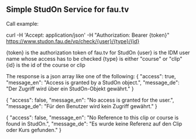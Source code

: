 Simple StudOn Service for fau.tv
--------------------------------

Call example:

curl -H 'Accept: application/json' -H "Authorization: Bearer {token}" https://www.studon.fau.de/vp/check/{user}/{type}/{id}

{token} is the authorization token of fau.tv for StudOn
{user}  is the IDM user name whose access has to be checked
{type}  is either "course" or "clip"
{id}    is the id of the course or clip

The response is a json array like one of the following:
{
  "access": true,
  "message_en": "Access is granted by a StudOn object.",
  "message_de": "Der Zugriff wird über ein StudOn-Objekt gewährt."
}

{
  "access": false,
  "message_en": "No access is granted for the user.",
  "message_de": "Für den Benutzer wird kein Zugriff gewährt."
}

{
  "access": false,
  "message_en": "No Reference to this clip or course is found in StudOn.",
  "message_de": "Es wurde keine Referenz auf den Clip oder Kurs gefunden."
}
